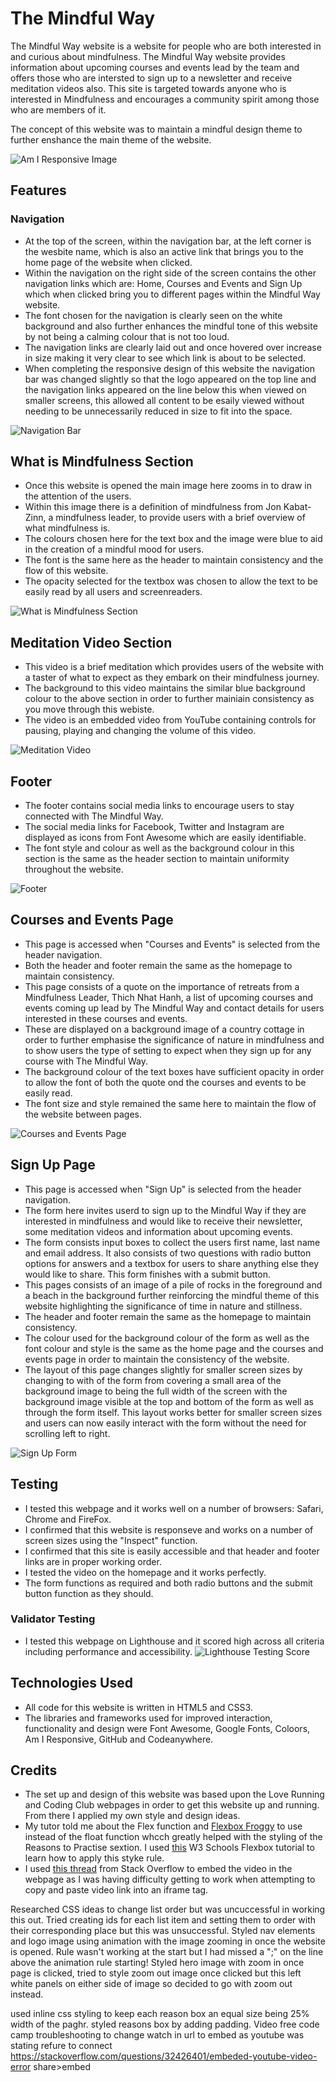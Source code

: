 # The Mindful Way

The Mindful Way website is a website for people who are both interested in and curious about mindfulness. The Mindful Way website provides information about upcoming courses and events lead by the team and offers those who are intersted to sign up to a newsletter and receive meditation videos also. This site is targeted towards anyone who is interested in Mindfulness and encourages a community spirit among those who are members of it.

The concept of this website was to maintain a mindful design theme to further enshance the main theme of the website.

![Am I Responsive Image](/assets/images-readme/am-i-responsive.jpg)

## Features

### Navigation
- At the top of the screen, within the navigation bar, at the left corner is the wesbite name, which is also an active link that brings you to the home page of the website when clicked.
- Within the navigation on the right side of the screen contains the other navigation links which are: Home, Courses and Events and Sign Up which when clicked bring you to different pages within the Mindful Way website.
- The font chosen for the navigation is clearly seen on the white background and also further enhances the mindful tone of this website by not being a calming colour that is not too loud. 
- The navigation links are clearly laid out and once hovered over increase in size making it very clear to see which link is about to be selected.
- When completing the responsive design of this website the navigation bar was changed slightly so that the logo appeared on the top line and the navigation links appeared on the line below this when viewed on smaller screens, this allowed all content to be esaily viewed without needing to be unnecessarily reduced in size to fit into the space. 

![Navigation Bar](/assets/images-readme/navigation.png)

## What is Mindfulness Section
- Once this website is opened the main image here zooms in to draw in the attention of the users. 
- Within this image there is a definition of mindfulness from Jon Kabat-Zinn, a mindfulness leader, to provide users with a brief overview of what mindfulness is.
- The colours chosen here for the text box and the image were blue to aid in the creation of a mindful mood for users.
- The font is the same here as the header to maintain consistency and the flow of this website. 
- The opacity selected for the textbox was chosen to allow the text to be easily read by all users and screenreaders.

![What is Mindfulness Section](/assets/images-readme/what-is-mindfulness.jpg)

## Meditation Video Section
- This video is a brief meditation which provides users of the website with a taster of what to expect as they embark on their mindfulness journey. 
- The background to this video maintains the similar blue background colour to the above section in order to further mainiain consistency as you move through this webiste. 
- The video is an embedded video from YouTube containing controls for pausing, playing and changing the volume of this video.

![Meditation Video](/assets/images-readme/video.jpg)

## Footer
- The footer contains social media links to encourage users to stay connected with The Mindful Way. 
- The social media links for Facebook, Twitter and Instagram are displayed as icons from Font Awesome which are easily identifiable.
- The font style and colour as well as the background colour in this section is the same as the header section to maintain uniformity throughout the website.

![Footer](/assets/images-readme/footer.png)

## Courses and Events Page
- This page is accessed when "Courses and Events" is selected from the header navigation.
- Both the header and footer remain the same as the homepage to maintain consistency.
- This page consists of a quote on the importance of retreats from a Mindfulness Leader, Thich Nhat Hanh, a list of upcoming courses and events coming up lead by The Mindful Way and contact details for users interested in these courses and events.
- These are displayed on a background image of a country cottage in order to further emphasise the significance of nature in mindfulness and to show users the type of setting to expect when they sign up for any course with The Mindful Way.
- The background colour of the text boxes have sufficient opacity in order to allow the font of both the quote ond the courses and events to be easily read.
- The font size and style remained the same here to maintain the flow of the website between pages.

![Courses and Events Page](/assets/images-readme/events.jpg)

## Sign Up Page
- This page is accessed when "Sign Up" is selected from the header navigation.
- The form here invites userd to sign up to the Mindful Way if they are interested in mindfulness and would like to receive their newsletter, some meditation videos and information about upcoming events.
- The form consists input boxes to collect the users first name, last name and email address. It also consists of two questions with radio button options for answers and a textbox for users to share anything else they would like to share. This form finishes with a submit button.
- This pages consists of an image of a pile of rocks in the foreground and a beach in the background further reinforcing the mindful theme of this website highlighting the significance of time in nature and stillness. 
- The header and footer remain the same as the homepage to maintain consistency.
- The colour used for the background colour of the form as well as the font colour and style is the same as the home page and the courses and events page in order to maintain the consistency of the website.
- The layout of this page changes slightly for smaller screen sizes by changing to with of the form from covering a small area of the background image to being the full width of the screen with the background image visible at the top and bottom of the form as well as through the form itself. This layout works better for smaller screen sizes and users can now easily interact with the form without the need for scrolling left to right.

![Sign Up Form](/assets/images-readme/signup-form.jpg)

## Testing
- I tested this webpage and it works well on a number of browsers: Safari, Chrome and FireFox.
- I confirmed that this website is responseve and works on a number of screen sizes using the "Inspect" function.
- I confirmed that this site is easily accessible and that header and footer links are in proper working order.
- I tested the video on the homepage and it works perfectly.
- The form functions as required and both radio buttons and the submit button function as they should.

  
### Validator Testing
- I tested this webpage on Lighthouse and it scored high across all criteria including performance and accessibility. 
![Lighthouse Testing Score](/assets/images-readme/lighthousetesting.png)

## Technologies Used
- All code for this website is written in HTML5 and CSS3.
- The libraries and frameworks used for improved interaction, functionality and design were Font Awesome, Google Fonts, Coloors, Am I Responsive, GitHub and Codeanywhere.

## Credits
- The set up and design of this website was based upon the Love Running and Coding Club webpages in order to get this website up and running. From there I applied my own style and design ideas.
- My tutor told me about the Flex function and [Flexbox Froggy](https://flexboxfroggy.com/) to use instead of the float function whcch greatly helped with the styling of the Reasons to Practise sextion. I used [this](https://www.w3schools.com/css/css3_flexbox.asp) W3 Schools Flexbox tutorial to learn how to apply this styke rule.
- I used [this thread](https://stackoverflow.com/questions/32426401/embeded-youtube-video-error) from Stack Overflow to embed the video in the webpage as I was having difficulty getting to work when attempting to copy and paste video link into an iframe tag.

Researched CSS ideas to change list order but was uncuccessful in working this out. Tried creating ids for each list item and setting them to order with their corresponding place but this was unsuccessful.
Styled nav elements and logo image using animation with the image zooming in once the website is opened. Rule wasn't working at the start but I had missed a ";" on the line above the animation rule starting!
Styled hero image with zoom in once page is clicked, tried to style zoom out image once clicked but this left white panels on either side of image so decided to go with zoom out instead.

used inline css styling to keep each reason box an equal size being 25% width of the paghr. styled reasons box by adding padding.
Video free code camp troubleshooting to change watch in url to embed as youtube was stating refure to connect 
https://stackoverflow.com/questions/32426401/embeded-youtube-video-error share>embed 